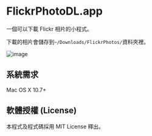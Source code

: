 # FlickrPhotoDL.app

一個可以下載 Flickr 相片的小程式。

下載的相片會儲存到``~/Downloads/FlickrPhotos/``資料夾裡。

![image](http://farm8.staticflickr.com/7125/7604796774_ef441e46d7_b.jpg)

## 系統需求

Mac OS X 10.7+

## 軟體授權 (License)

本程式及程式碼採用 MIT License 釋出。


